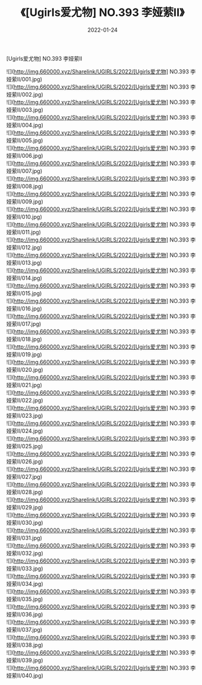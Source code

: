 ﻿---
layout: post
title:  《[Ugirls爱尤物] NO.393 李娅萦II》
date:   2022-01-24
img: http://img.660000.xyz/Sharelink/UGIRLS/2022/[Ugirls爱尤物] NO.393 李娅萦II/000.jpg
categories: [美女, 清纯, 唯美]
---

[Ugirls爱尤物] NO.393 李娅萦II

 ![](http://img.660000.xyz/Sharelink/UGIRLS/2022/[Ugirls爱尤物] NO.393 李娅萦II/001.jpg) <br>![](http://img.660000.xyz/Sharelink/UGIRLS/2022/[Ugirls爱尤物] NO.393 李娅萦II/002.jpg) <br>![](http://img.660000.xyz/Sharelink/UGIRLS/2022/[Ugirls爱尤物] NO.393 李娅萦II/003.jpg) <br>![](http://img.660000.xyz/Sharelink/UGIRLS/2022/[Ugirls爱尤物] NO.393 李娅萦II/004.jpg) <br>![](http://img.660000.xyz/Sharelink/UGIRLS/2022/[Ugirls爱尤物] NO.393 李娅萦II/005.jpg) <br>![](http://img.660000.xyz/Sharelink/UGIRLS/2022/[Ugirls爱尤物] NO.393 李娅萦II/006.jpg) <br>![](http://img.660000.xyz/Sharelink/UGIRLS/2022/[Ugirls爱尤物] NO.393 李娅萦II/007.jpg) <br>![](http://img.660000.xyz/Sharelink/UGIRLS/2022/[Ugirls爱尤物] NO.393 李娅萦II/008.jpg) <br>![](http://img.660000.xyz/Sharelink/UGIRLS/2022/[Ugirls爱尤物] NO.393 李娅萦II/009.jpg) <br>![](http://img.660000.xyz/Sharelink/UGIRLS/2022/[Ugirls爱尤物] NO.393 李娅萦II/010.jpg) <br>![](http://img.660000.xyz/Sharelink/UGIRLS/2022/[Ugirls爱尤物] NO.393 李娅萦II/011.jpg) <br>![](http://img.660000.xyz/Sharelink/UGIRLS/2022/[Ugirls爱尤物] NO.393 李娅萦II/012.jpg) <br>![](http://img.660000.xyz/Sharelink/UGIRLS/2022/[Ugirls爱尤物] NO.393 李娅萦II/013.jpg) <br>![](http://img.660000.xyz/Sharelink/UGIRLS/2022/[Ugirls爱尤物] NO.393 李娅萦II/014.jpg) <br>![](http://img.660000.xyz/Sharelink/UGIRLS/2022/[Ugirls爱尤物] NO.393 李娅萦II/015.jpg) <br>![](http://img.660000.xyz/Sharelink/UGIRLS/2022/[Ugirls爱尤物] NO.393 李娅萦II/016.jpg) <br>![](http://img.660000.xyz/Sharelink/UGIRLS/2022/[Ugirls爱尤物] NO.393 李娅萦II/017.jpg) <br>![](http://img.660000.xyz/Sharelink/UGIRLS/2022/[Ugirls爱尤物] NO.393 李娅萦II/018.jpg) <br>![](http://img.660000.xyz/Sharelink/UGIRLS/2022/[Ugirls爱尤物] NO.393 李娅萦II/019.jpg) <br>![](http://img.660000.xyz/Sharelink/UGIRLS/2022/[Ugirls爱尤物] NO.393 李娅萦II/020.jpg) <br>![](http://img.660000.xyz/Sharelink/UGIRLS/2022/[Ugirls爱尤物] NO.393 李娅萦II/021.jpg) <br>![](http://img.660000.xyz/Sharelink/UGIRLS/2022/[Ugirls爱尤物] NO.393 李娅萦II/022.jpg) <br>![](http://img.660000.xyz/Sharelink/UGIRLS/2022/[Ugirls爱尤物] NO.393 李娅萦II/023.jpg) <br>![](http://img.660000.xyz/Sharelink/UGIRLS/2022/[Ugirls爱尤物] NO.393 李娅萦II/024.jpg) <br>![](http://img.660000.xyz/Sharelink/UGIRLS/2022/[Ugirls爱尤物] NO.393 李娅萦II/025.jpg) <br>![](http://img.660000.xyz/Sharelink/UGIRLS/2022/[Ugirls爱尤物] NO.393 李娅萦II/026.jpg) <br>![](http://img.660000.xyz/Sharelink/UGIRLS/2022/[Ugirls爱尤物] NO.393 李娅萦II/027.jpg) <br>![](http://img.660000.xyz/Sharelink/UGIRLS/2022/[Ugirls爱尤物] NO.393 李娅萦II/028.jpg) <br>![](http://img.660000.xyz/Sharelink/UGIRLS/2022/[Ugirls爱尤物] NO.393 李娅萦II/029.jpg) <br>![](http://img.660000.xyz/Sharelink/UGIRLS/2022/[Ugirls爱尤物] NO.393 李娅萦II/030.jpg) <br>![](http://img.660000.xyz/Sharelink/UGIRLS/2022/[Ugirls爱尤物] NO.393 李娅萦II/031.jpg) <br>![](http://img.660000.xyz/Sharelink/UGIRLS/2022/[Ugirls爱尤物] NO.393 李娅萦II/032.jpg) <br>![](http://img.660000.xyz/Sharelink/UGIRLS/2022/[Ugirls爱尤物] NO.393 李娅萦II/033.jpg) <br>![](http://img.660000.xyz/Sharelink/UGIRLS/2022/[Ugirls爱尤物] NO.393 李娅萦II/034.jpg) <br>![](http://img.660000.xyz/Sharelink/UGIRLS/2022/[Ugirls爱尤物] NO.393 李娅萦II/035.jpg) <br>![](http://img.660000.xyz/Sharelink/UGIRLS/2022/[Ugirls爱尤物] NO.393 李娅萦II/036.jpg) <br>![](http://img.660000.xyz/Sharelink/UGIRLS/2022/[Ugirls爱尤物] NO.393 李娅萦II/037.jpg) <br>![](http://img.660000.xyz/Sharelink/UGIRLS/2022/[Ugirls爱尤物] NO.393 李娅萦II/038.jpg) <br>![](http://img.660000.xyz/Sharelink/UGIRLS/2022/[Ugirls爱尤物] NO.393 李娅萦II/039.jpg) <br>![](http://img.660000.xyz/Sharelink/UGIRLS/2022/[Ugirls爱尤物] NO.393 李娅萦II/040.jpg) <br>